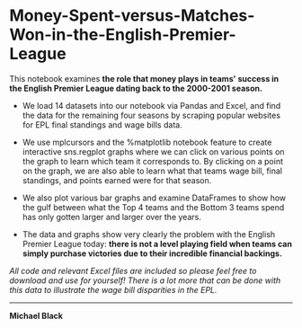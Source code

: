 # Money-Spent-versus-Matches-Won-in-the-English-Premier-League

This notebook examines **the role that money plays in teams' success in the English Premier League dating back to the 2000-2001 season.**

- We load 14 datasets into our notebook via Pandas and Excel, and find the data for the remaining four seasons by scraping popular websites for EPL final standings and wage bills data.

- We use mplcursors and the %matplotlib notebook feature to create interactive sns.regplot graphs where we can click on various points on the graph to learn which team it corresponds to.  By clicking on a point on the graph, we are also able to learn what that teams wage bill, final standings, and points earned were for that season.

- We also plot various bar graphs and examine DataFrames to show how the gulf between what the Top 4 teams and the Bottom 3 teams spend has only gotten larger and larger over the years.

- The data and graphs show very clearly the problem with the English Premier League today: **there is not a level playing field when teams can simply purchase victories due to their incredible financial backings.**

*All code and relevant Excel files are included so please feel free to download and use for yourself!  There is a lot more that can be done with this data to illustrate the wage bill disparities in the EPL.*

---
**Michael Black**
